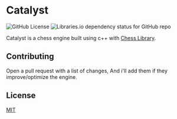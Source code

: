 # Catalyst

![GitHub License](https://img.shields.io/github/license/noodle02846/catalyst)
![Libraries.io dependency status for GitHub repo](https://img.shields.io/librariesio/github/Disservin/chess-library)

Catalyst is a chess engine built using c++ with [Chess Library](https://github.com/Disservin/chess-library).

## Contributing

Open a pull request with a list of changes, And i'll add them if they improve/optimize the engine.

## License

[MIT](https://choosealicense.com/licenses/mit/)